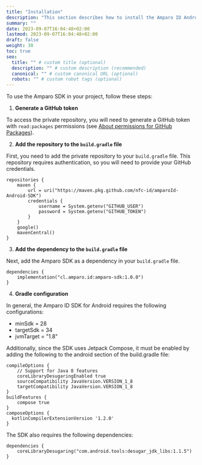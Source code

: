 ```yaml
---
title: "Installation"
description: "This section describes how to install the Amparo ID Android SDK in your app."
summary: ""
date: 2023-09-07T16:04:48+02:00
lastmod: 2023-09-07T16:04:48+02:00
draft: false
weight: 30
toc: true
seo:
  title: "" # custom title (optional)
  description: "" # custom description (recommended)
  canonical: "" # custom canonical URL (optional)
  robots: "" # custom robot tags (optional)
---
```


To use the Amparo SDK in your project, follow these steps:

1. __Generate a GitHub token__

To access the private repository, you will need to generate a GitHub token with
`read:packages` permissions (see [About permissions for GitHub Packages](https://docs.github.com/en/packages/learn-github-packages/about-permissions-for-github-packages)).

2. __Add the repository to the `build.gradle` file__

First, you need to add the private repository to your `build.gradle` file.
This repository requires authentication, so you will need to provide your GitHub credentials.

```
repositories {
    maven {
        url = uri("https://maven.pkg.github.com/nfc-id/amparoId-Android-SDK")
        credentials {
            username = System.getenv("GITHUB_USER")
            password = System.getenv("GITHUB_TOKEN")
        }
    }
    google()
    mavenCentral()
}
```

3. __Add the dependency to the `build.gradle` file__

Next, add the Amparo SDK as a dependency in your `build.gradle` file.

```
dependencies {
    implementation("cl.amparo.id:amparo-sdk:1.0.0")
}
```

4. __Gradle configuration__

In general, the Amparo ID SDK for Android requires the following configurations:

- minSdk = 28
- targetSdk = 34
- jvmTarget = "1.8"

Additionally, since the SDK uses Jetpack Compose, it must be enabled by adding the following to the android section of the build.gradle file:

```
compileOptions {
    // Support for Java 8 features
    coreLibraryDesugaringEnabled true
    sourceCompatibility JavaVersion.VERSION_1_8
    targetCompatibility JavaVersion.VERSION_1_8
}
buildFeatures {
    compose true
}
composeOptions {
  kotlinCompilerExtensionVersion '1.2.0'
}
```

The SDK also requires the following dependencies:

```
dependencies {
    coreLibraryDesugaring("com.android.tools:desugar_jdk_libs:1.1.5")
}
```
